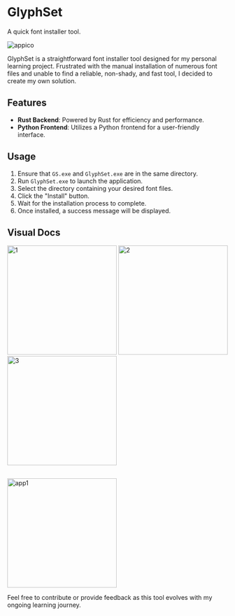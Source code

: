 # GlyphSet
A quick font installer tool.

![appico](https://github.com/2alf/GlyphSet/assets/113948114/fb8a95a4-f25a-4edd-ae12-8ede1e9378cd) 

GlyphSet is a straightforward font installer tool designed for my personal learning project. Frustrated with the manual installation of numerous font files and unable to find a reliable, non-shady, and fast tool, I decided to create my own solution.

## Features
- **Rust Backend**: Powered by Rust for efficiency and performance.
- **Python Frontend**: Utilizes a Python frontend for a user-friendly interface.

## Usage
1. Ensure that `GS.exe` and `GlyphSet.exe` are in the same directory.
2. Run `GlyphSet.exe` to launch the application.
3. Select the directory containing your desired font files.
4. Click the "Install" button.
5. Wait for the installation process to complete.
6. Once installed, a success message will be displayed.

## Visual Docs

<img src="https://github.com/2alf/GlyphSet/assets/113948114/7afb0d43-8865-4ca1-8e12-27e706b0e8f2" alt="1" width="250"/>
<img src="https://github.com/2alf/GlyphSet/assets/113948114/6d5110ba-f9db-42ba-b542-3824434da82a" alt="2" width="250"/>
<img src="https://github.com/2alf/GlyphSet/assets/113948114/577fb7ed-7ca1-4d9d-a327-56becf2c1642" alt="3" width="250"/>


## 
<img src="https://github.com/2alf/GlyphSet/assets/113948114/aad7fe4f-21a5-42fd-83b8-4bfa98e2b750" alt="app1" width="250"/>


Feel free to contribute or provide feedback as this tool evolves with my ongoing learning journey.


